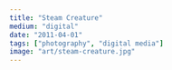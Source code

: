 ```yaml
---
title: "Steam Creature"
medium: "digital"
date: "2011-04-01"
tags: ["photography", "digital media"]
image: "art/steam-creature.jpg"
---
```

